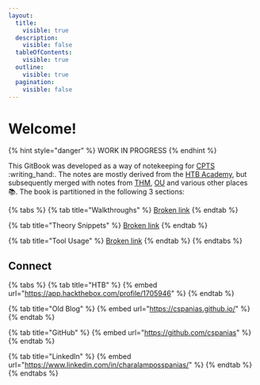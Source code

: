 ```yaml
---
layout:
  title:
    visible: true
  description:
    visible: false
  tableOfContents:
    visible: true
  outline:
    visible: true
  pagination:
    visible: false
---
```


# Welcome!

{% hint style="danger" %}
WORK IN PROGRESS
{% endhint %}

This GitBook was developed as a way of notekeeping for [CPTS](https://academy.hackthebox.com/preview/certifications/htb-certified-penetration-testing-specialist) :writing\_hand:. The notes are mostly derived from the [HTB Academy](https://academy.hackthebox.com/), but subsequently merged with notes from [THM](https://tryhackme.com/), [OU](https://www.open.ac.uk/) and various other places :books:. The book is partitioned in the following 3 sections:

{% tabs %}
{% tab title="Walkthroughs" %}
[Broken link](broken-reference "mention")
{% endtab %}

{% tab title="Theory Snippets" %}
[Broken link](broken-reference "mention")
{% endtab %}

{% tab title="Tool Usage" %}
[Broken link](broken-reference "mention")
{% endtab %}
{% endtabs %}

## Connect <a href="#about" id="about"></a>

{% tabs %}
{% tab title="HTB" %}
{% embed url="https://app.hackthebox.com/profile/1705946" %}
{% endtab %}

{% tab title="Old Blog" %}
{% embed url="https://cspanias.github.io/" %}
{% endtab %}

{% tab title="GitHub" %}
{% embed url="https://github.com/cspanias" %}
{% endtab %}

{% tab title="LinkedIn" %}
{% embed url="https://www.linkedin.com/in/charalamposspanias/" %}
{% endtab %}
{% endtabs %}
